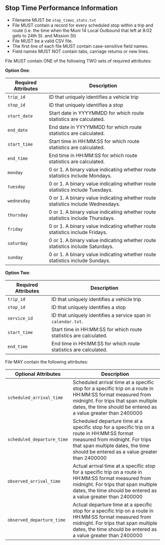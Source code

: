 ## Stop Time Performance Information

 *  Filename MUST be `stop_times_stats.txt`
 *  File MUST contain a record for every scheduled stop within a trip and route (i.e. the time when the Muni 14 Local Outbound that left at 8:02 gets to 24th St. and Mission St)
 *  File MUST be a valid CSV file.
 *  The first line of each file MUST contain case-sensitive field names.
 *  Field names MUST NOT contain tabs, carriage returns or new lines.
 
File MUST contain ONE of the following TWO sets of required attributes:

**Option One**:

Required Attributes	| Description										
----------			| -------------		
`trip_id`			| ID that uniquely identifies a vehicle trip
`stop_id`			| ID that uniquely identifies a stop
`start_date`		| Start date in YYYYMMDD for which route statistics are calculated.
`end_date`			| End date in YYYYMMDD for which route statistics are calculated.
`start_time`		| Start time in HH:MM:SS for which route statistics are calculated.
`end_time`			| End time in HH:MM:SS for which route statistics are calculated.
`monday`			| 0 or 1. A binary value indicating whether route statistics include Mondays.
`tuesday`			| 0 or 1. A binary value indicating whether route statistics include Tuesdays.
`wednesday`			| 0 or 1. A binary value indicating whether route statistics include Wednesdays.
`thursday`			| 0 or 1. A binary value indicating whether route statistics include Thursdays.
`friday`			| 0 or 1. A binary value indicating whether route statistics include Fridays.
`saturday`			| 0 or 1. A binary value indicating whether route statistics include Saturdays.
`sunday`			| 0 or 1. A binary value indicating whether route statistics include Sundays.

**Option Two**:

Required Attributes	| Description										
----------			| -------------		
`trip_id`			| ID that uniquely identifies a vehicle trip
`stop_id`			| ID that uniquely identifies a stop
`service_id`		| ID that uniquely identifies a service span in `calendar.txt`.
`start_time`		| Start time in HH:MM:SS for which route statistics are calculated.
`end_time`			| End time in HH:MM:SS for which route statistics are calculated.

File MAY contain the following attributes:

Optional Attributes		| Description										
----------				| -------------		
`scheduled_arrival_time`	| Scheduled arrival time at a specific stop for a specific trip on a route in HH:MM:SS format measured from midnight.  For trips that span multiple dates, the time should be entered as a value greater than 2400000
`scheduled_departure_time`	| Scheduled departure time at a specific stop for a specific trip on a route in HH:MM:SS format measured from midnight.  For trips that span multiple dates, the time should be entered as a value greater than 2400000
`observed_arrival_time`	| Actual arrival time at a specific stop for a specific trip on a route in HH:MM:SS format measured from midnight.  For trips that span multiple dates, the time should be entered as a value greater than 2400000
`observed_departure_time`	| Actual departure time at a specific stop for a specific trip on a route in HH:MM:SS format measured from midnight.  For trips that span multiple dates, the time should be entered as a value greater than 2400000
